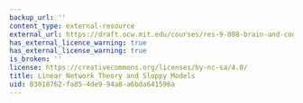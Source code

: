 ```yaml
---
backup_url: ''
content_type: external-resource
external_url: https://draft.ocw.mit.edu/courses/res-9-008-brain-and-cognitive-sciences-computational-tutorials/pages/14-linear-network-theory-and-sloppy-models/
has_external_licence_warning: true
has_external_license_warning: true
is_broken: ''
license: https://creativecommons.org/licenses/by-nc-sa/4.0/
title: Linear Network Theory and Sloppy Models
uid: 83018762-fa85-4de9-94a8-a6bda641596a
---
```

